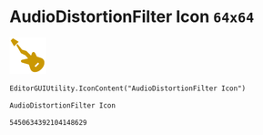 # AudioDistortionFilter Icon `64x64`
<img src="/img/AudioDistortionFilter%20Icon.png" width=64 height=64>

``` CSharp
EditorGUIUtility.IconContent("AudioDistortionFilter Icon")
```
```
AudioDistortionFilter Icon
```
```
5450634392104148629
```
